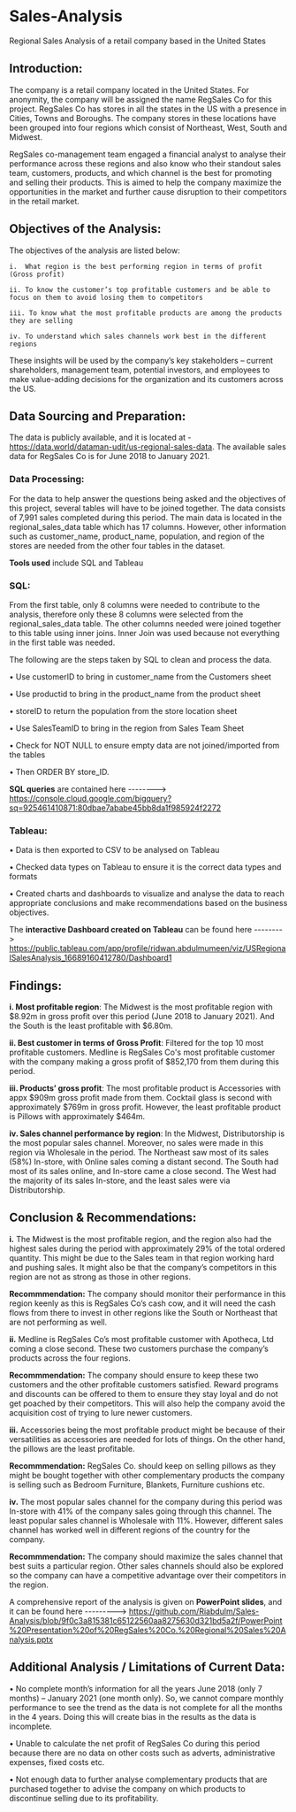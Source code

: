 # Sales-Analysis
Regional Sales Analysis of a retail company based in the United States

## Introduction:
The company is a retail company located in the United States. For anonymity, the company will be assigned the name RegSales Co for this project. RegSales Co has stores in all the states in the US with a presence in Cities, Towns and Boroughs. The company stores in these locations have been grouped into four regions which consist of Northeast, West, South and Midwest.

RegSales co-management team engaged a financial analyst to analyse their performance across these regions and also know who their standout sales team, customers, products, and which channel is the best for promoting and selling their products. This is aimed to help the company maximize the opportunities in the market and further cause disruption to their competitors in the retail market.


## Objectives of the Analysis:
The objectives of the analysis are listed below:
 
    i.	What region is the best performing region in terms of profit (Gross profit) 
  
    ii.	To know the customer’s top profitable customers and be able to focus on them to avoid losing them to competitors
  
    iii. To know what the most profitable products are among the products they are selling 
  
    iv.	To understand which sales channels work best in the different regions

These insights will be used by the company’s key stakeholders – current shareholders, management team, potential investors, and employees to make value-adding decisions for the organization and its customers across the US.


## Data Sourcing and Preparation:
The data is publicly available, and it is located at - https://data.world/dataman-udit/us-regional-sales-data. The available sales data for RegSales Co is for June 2018 to January 2021. 

### Data Processing: 
For the data to help answer the questions being asked and the objectives of this project, several tables will have to be joined together. The data consists of 7,991 sales completed during this period. The main data is located in the regional_sales_data table which has 17 columns. However, other information such as customer_name, product_name, population, and region of the stores are needed from the other four tables in the dataset.

**Tools used** include SQL and Tableau

### SQL:

From the first table, only 8 columns were needed to contribute to the analysis, therefore only these 8 columns were selected from the regional_sales_data table. The other columns needed were joined together to this table using inner joins. Inner Join was used because not everything in the first table was needed. 

The following are the steps taken by SQL to clean and process the data.

  •	Use customerID to bring in customer_name from the Customers sheet

  •	Use productid to bring in the product_name from the product sheet

  •	storeID to return the population from the store location sheet 

  •	Use SalesTeamID to bring in the region from Sales Team Sheet
  
  •	Check for NOT NULL to ensure empty data are not joined/imported from the tables
  
  •	Then ORDER BY store_ID.

**SQL queries** are contained here --------> https://console.cloud.google.com/bigquery?sq=925461410871:80dbae7ababe45bb8da1f985924f2272 

### Tableau:

  •	Data is then exported to CSV to be analysed on Tableau
  
  •	Checked data types on Tableau to ensure it is the correct data types and formats 
  
  •	Created charts and dashboards to visualize and analyse the data to reach appropriate conclusions and make recommendations based on the business objectives.

The **interactive Dashboard created on Tableau** can be found here --------> https://public.tableau.com/app/profile/ridwan.abdulmumeen/viz/USRegionalSalesAnalysis_16689160412780/Dashboard1 


## Findings: 
  **i.	Most profitable region**: The Midwest is the most profitable region with $8.92m in gross profit over this period (June 2018 to January 2021). And    the South is the least profitable with $6.80m.

  **ii.	Best customer in terms of Gross Profit**: Filtered for the top 10 most profitable customers. Medline is RegSales Co's most profitable customer with the company making a gross profit of $852,170 from them during this period.

  **iii.	Products’ gross profit**: The most profitable product is Accessories with appx $909m gross profit made from them. Cocktail glass is second with approximately $769m in gross profit. However, the least profitable product is Pillows with approximately $464m.

  **iv.	Sales channel performance by region**: In the Midwest, Distributorship is the most popular sales channel. Moreover, no sales were made in this region via Wholesale in the period. The Northeast saw most of its sales (58%) In-store, with Online sales coming a distant second. The South had most of its sales online, and In-store came a close second. The West had the majority of its sales In-store, and the least sales were via Distributorship.


## Conclusion & Recommendations:
  **i.**        The Midwest is the most profitable region, and the region also had the highest sales during the period with approximately 29% of the total ordered quantity. This might be due to the Sales team in that region working hard and pushing sales. It might also be that the company’s competitors in this region are not as strong as those in other regions. 

**Recommmendation:** The company should monitor their performance in this region keenly as this is RegSales Co’s cash cow, and it will need the cash flows from there to invest in other regions like the South or Northeast that are not performing as well.


  **ii.**       Medline is RegSales Co’s most profitable customer with Apotheca, Ltd coming a close second. These two customers purchase the company’s products across the four regions. 
		
**Recommmendation:** The company should ensure to keep these two customers and the other profitable customers satisfied. Reward programs and discounts can be offered to them to ensure they stay loyal and do not get poached by their competitors. This will also help the company avoid the acquisition cost of trying to lure newer customers.


**iii.**        Accessories being the most profitable product might be because of their versatilities as accessories are needed for lots of things. On the other hand, the pillows are the least profitable. 
	
**Recommmendation:** RegSales Co. should keep on selling pillows as they might be bought together with other complementary products the company is selling such as Bedroom Furniture, Blankets, Furniture cushions etc.


  **iv.**       The most popular sales channel for the company during this period was In-store with 41% of the company sales going through this channel. The least popular sales channel is Wholesale with 11%. However, different sales channel has worked well in different regions of the country for the company. 
  
**Recommmendation:** The company should maximize the sales channel that best suits a particular region. Other sales channels should also be explored so the company can have a competitive advantage over their competitors in the region.

A comprehensive report of the analysis is given on **PowerPoint slides**, and it can be found here ---------> https://github.com/Riabdulm/Sales-Analysis/blob/9f0c3a815381c65122560aa8275630d321bd5a2f/PowerPoint%20Presentation%20of%20RegSales%20Co.%20Regional%20Sales%20Analysis.pptx 


## Additional Analysis / Limitations of Current Data:
  •	No complete month’s information for all the years June 2018 (only 7 months) – January 2021 (one month only). So, we cannot compare monthly performance to see the trend as the data is not complete for all the months in the 4 years. Doing this will create bias in the results as the data is incomplete.
  
  •	Unable to calculate the net profit of RegSales Co during this period because there are no data on other costs such as adverts, administrative expenses, fixed costs etc. 
  
  •	Not enough data to further analyse complementary products that are purchased together to advise the company on which products to discontinue selling due to its profitability.
